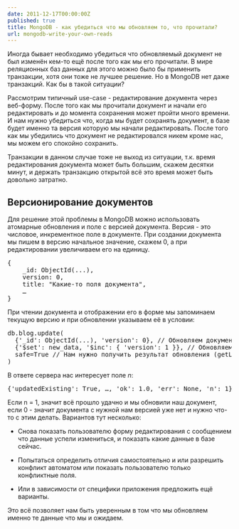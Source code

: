 ```yaml
---
date: 2011-12-17T00:00:00Z
published: true
title: MongoDB - как убедиться что мы обновляем то, что прочитали?
url: mongodb-write-your-own-reads
---
```


Иногда бывает необходимо убедиться что обновляемый документ не был изменён кем-то ещё после того как мы его прочитали. В мире реляционных баз данных для этого можно было бы применить транзакции, хотя они тоже не лучшее решение. Но в MongoDB нет даже транзакций. Как бы в такой ситуации?

Рассмотрим типичный use-case - редактирование документа через веб-форму. 
После того как мы прочитали документ и начали его редактировать и до момента сохранения может пройти много времени. И нам нужно убедиться что, когда мы будет сохранять документ, в базе будет именно та версия которую мы начали редактировать. После того как мы убедились что документ не редактировался никем кроме нас, мы можем его спокойно сохранить.

Транзакции в данном случае тоже не выход из ситуации, т.к. время редактирования документа может быть большим, скажем десятки минут, и держать транзакцию открытой всё это время может быть довольно затратно.

## Версионирование документов

Для решение этой проблемы в MongoDB можно использовать атомарные обновления и поле с версией документа.
Версия - это числовое, инкрементное поле в документе. При создании документа мы пишем в версию начальное значение, скажем 0, а при редактировании увеличиваем его на единицу.

<pre class="brush:js">
{
	_id: ObjectId(...),
	version: 0,
	title: "Какие-то поля документа",
	…
}
</pre>

При чтении документа и отображении его в форме мы запоминаем текущую версию и при обновлении указываем её в условии:

<pre class="brush:js">
db.blog.update(
  {'_id': ObjectId(...), 'version': 0}, // Обновляем документ по _id и версии которую мы ожидаем
  {'$set': new_data, '$inc': { 'version': 1 }}, // Обновляем данные и увеличиваем версию
  safe=True // Нам нужно получить результат обновления (getLastError)
)
</pre>

В ответе сервера нас интересует поле *n*:
<pre class="brush:js">
{'updatedExisting': True, …, 'ok': 1.0, 'err': None, 'n': 1}
</pre>

Если n = 1, значит всё прошло удачно и мы обновили наш документ, если 0 - значит документа с нужной нам версией уже нет и нужно что-то с этим делать. Вариантов тут несколько:

* Снова показать пользователю форму редактирования с сообщением что данные успели измениться, и показать какие данные в базе сейчас.

* Попытаться определить отличия самостоятельно и или разрешить конфликт автоматом или показать пользователю только конфликтные поля.

* Или в зависимости от специфики приложения предложить ещё варианты. 

Это всё позволяет нам быть уверенным в том что мы обновляем именно те данные что мы и ожидаем.